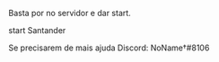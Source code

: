 Basta por no servidor e dar start.


start Santander

Se precisarem de mais ajuda Discord: NoName†#8106
